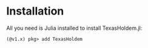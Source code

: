 # Installation

All you need is Julia installed to install TexasHoldem.jl:

```julia-repl
(@v1.x) pkg> add TexasHoldem
```
